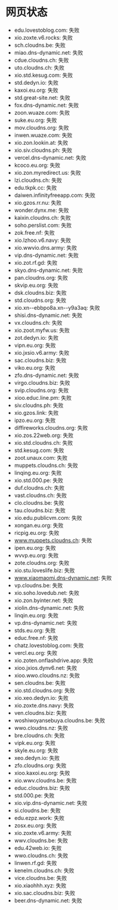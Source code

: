 # 网页状态
- edu.lovestoblog.com: 失败
- xio.zoxte.v6.rocks: 失败
- sch.cloudns.be: 失败
- miao.dns-dynamic.net: 失败
- cdue.cloudns.ch: 失败
- uto.cloudns.ch: 失败
- xio.std.kesug.com: 失败
- std.dedyn.io: 失败
- kaxoi.eu.org: 失败
- std.great-site.net: 失败
- fox.dns-dynamic.net: 失败
- zoon.wuaze.com: 失败
- suke.eu.org: 失败
- mov.cloudns.org: 失败
- inwen.wuaze.com: 失败
- xio.zon.lookin.at: 失败
- xio.siv.cloudns.ph: 失败
- vercel.dns-dynamic.net: 失败
- kcoco.eu.org: 失败
- xio.zon.myredirect.us: 失败
- lzi.cloudns.ch: 失败
- edu.tkpk.cc: 失败
- daiwen.infinityfreeapp.com: 失败
- xio.gzos.rr.nu: 失败
- wonder.dynx.me: 失败
- kaixin.cloudns.ch: 失败
- soho.perslist.com: 失败
- zok.free.nf: 失败
- xio.lzhoo.v6.navy: 失败
- xio.wwvio.dns.army: 失败
- vip.dns-dynamic.net: 失败
- xio.zot.rf.gd: 失败
- skyo.dns-dynamic.net: 失败
- pan.cloudns.org: 失败
- skvip.eu.org: 失败
- dsk.cloudns.biz: 失败
- std.cloudns.org: 失败
- xio.xn--ebbpo8a.xn--y9a3aq: 失败
- shisi.dns-dynamic.net: 失败
- vx.cloudns.ch: 失败
- xio.zoot.myfw.us: 失败
- zot.dedyn.io: 失败
- vipn.eu.org: 失败
- xio.jxsio.v6.army: 失败
- sac.cloudns.biz: 失败
- viko.eu.org: 失败
- zfo.dns-dynamic.net: 失败
- virgo.cloudns.biz: 失败
- svip.cloudns.org: 失败
- xioo.educ.line.pm: 失败
- siv.cloudns.ph: 失败
- xio.gzos.link: 失败
- ipzo.eu.org: 失败
- diffireworks.cloudns.org: 失败
- xio.zos.22web.org: 失败
- xio.std.cloudns.ch: 失败
- std.kesug.com: 失败
- zoot.unaux.com: 失败
- muppets.cloudns.ch: 失败
- linqing.eu.org: 失败
- xio.std.000.pe: 失败
- duf.cloudns.ch: 失败
- vast.cloudns.ch: 失败
- clo.cloudns.be: 失败
- tau.cloudns.biz: 失败
- xio.edu.publicvm.com: 失败
- xongan.eu.org: 失败
- ricpig.eu.org: 失败
- www.muppets.cloudns.ch: 失败
- ipen.eu.org: 失败
- wvvp.eu.org: 失败
- zote.cloudns.org: 失败
- xio.stu.loveslife.biz: 失败
- www.xiaomaomi.dns-dynamic.net: 失败
- vp.cloudns.be: 失败
- xio.soho.lovedub.net: 失败
- xio.zon.byinter.net: 失败
- xiolin.dns-dynamic.net: 失败
- linqin.eu.org: 失败
- vp.dns-dynamic.net: 失败
- stds.eu.org: 失败
- educ.free.nf: 失败
- chatz.lovestoblog.com: 失败
- vercl.eu.org: 失败
- xio.zoten.onflashdrive.app: 失败
- xioo.jxios.dynv6.net: 失败
- xioo.wwo.cloudns.nz: 失败
- sen.cloudns.be: 失败
- xio.std.cloudns.org: 失败
- xio.xeo.dedyn.io: 失败
- xio.zoxte.dns.navy: 失败
- ven.cloudns.biz: 失败
- woshiwoyansebuya.cloudns.be: 失败
- wwo.cloudns.nz: 失败
- bre.cloudns.ch: 失败
- vipk.eu.org: 失败
- skyle.eu.org: 失败
- xeo.dedyn.io: 失败
- zfo.cloudns.org: 失败
- xioo.kaxoi.eu.org: 失败
- xio.wwv.cloudns.be: 失败
- educ.cloudns.biz: 失败
- std.000.pe: 失败
- xio.vip.dns-dynamic.net: 失败
- si.cloudns.be: 失败
- edu.ezpz.work: 失败
- zosx.eu.org: 失败
- xio.zoxte.v6.army: 失败
- wwv.cloudns.be: 失败
- edu.42web.io: 失败
- wwo.cloudns.ch: 失败
- linwen.rf.gd: 失败
- kenelm.cloudns.ch: 失败
- vice.cloudns.be: 失败
- xio.xiaohhh.xyz: 失败
- xio.sac.cloudns.biz: 失败
- beer.dns-dynamic.net: 失败
